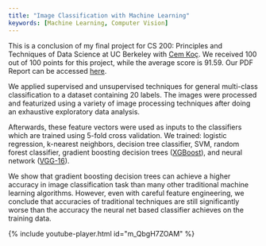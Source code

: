 ```yaml
---
title: "Image Classification with Machine Learning"
keywords: [Machine Learning, Computer Vision]
---
```


This is a conclusion of my final project for CS 200: Principles and Techniques of Data Science at UC Berkeley with [Cem Koç](http://cemkoc.me/). We received 100 out of 100 points for this project, while the average score is 91.59.
Our PDF Report can be accessed [here](/assets/DATA200_Report.pdf).

We applied supervised and unsupervised techniques for general multi-class classification to a dataset containing 20 labels. The images were processed and featurized using a variety of image processing techniques after doing an exhaustive exploratory data analysis. 

Afterwards, these feature vectors were used as inputs to the classifiers which are trained using 5-fold cross validation. We trained: logistic regression, k-nearest neighbors, decision tree classifier, SVM, random forest classifier, gradient boosting decision trees ([XGBoost](https://github.com/dmlc/xgboost)), and neural network ([VGG-16](https://arxiv.org/abs/1409.1556)).

We show that gradient boosting decision trees can achieve a higher accuracy in image classification task than many other traditional machine learning algorithms. However, even with careful feature engineering, we conclude that accuracies of traditional techniques are still significantly worse than the accuracy the neural net based classifier achieves on the training data.

{% include youtube-player.html id="m_QbgH7ZOAM" %}
